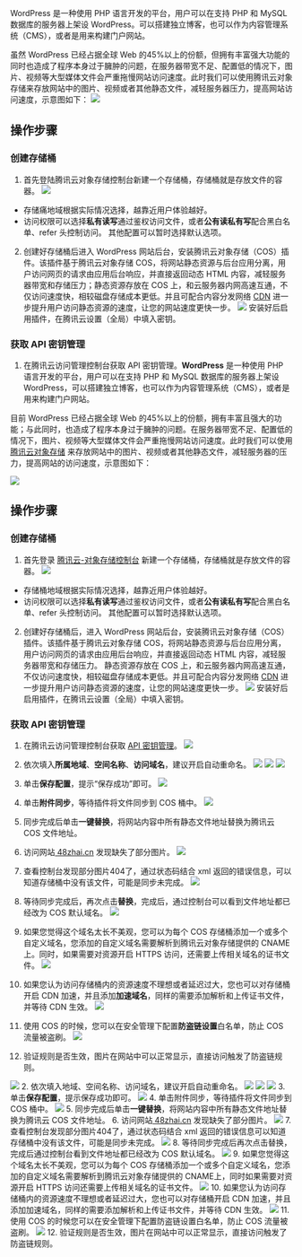 WordPress 是一种使用 PHP 语言开发的平台，用户可以在支持 PHP 和 MySQL 数据库的服务器上架设 WordPress。可以搭建独立博客，也可以作为内容管理系统（CMS），或者是用来构建门户网站。

虽然 WordPress 已经占据全球 Web 的45%以上的份额，但拥有丰富强大功能的同时也造成了程序本身过于臃肿的问题，在服务器带宽不足、配置低的情况下，图片、视频等大型媒体文件会严重拖慢网站访问速度。此时我们可以使用腾讯云对象存储来存放网站中的图片、视频或者其他静态文件，减轻服务器压力，提高网站访问速度，示意图如下：
![](https://qcloudimg.tencent-cloud.cn/raw/67c6850cad068b091609766ee70cdb14.png)
## 操作步骤
### 创建存储桶
1. 首先登陆腾讯云对象存储控制台新建一个存储桶，存储桶就是存放文件的容器。
![](https://qcloudimg.tencent-cloud.cn/raw/a0f0cc050a483d8a8d09526a66b1e720.jpeg)
 - 存储痛地域根据实际情况选择，越靠近用户体验越好。
 - 访问权限可以选择**私有读写**通过鉴权访问文件，或者**公有读私有写**配合黑白名单、refer 头控制访问。
其他配置可以暂时选择默认选项。

2. 创建好存储桶后进入 WordPress 网站后台，安装腾讯云对象存储（COS）插件。该插件基于腾讯云对象存储 COS，将网站静态资源与后台应用分离，用户访问网页的请求由应用后台响应，并直接返回动态 HTML 内容，减轻服务器带宽和存储压力；静态资源存放在 COS 上，和云服务器内网高速互通，不仅访问速度快，相较磁盘存储成本更低。并且可配合内容分发网络 [CDN](https://cloud.tencent.com/product/cdn?from=10680) 进一步提升用户访问静态资源的速度，让您的网站速度更快一步。
![](https://qcloudimg.tencent-cloud.cn/raw/27bbcdb2f8ddaf8f3b9943dc64175813.jpeg)
安装好后启用插件，在腾讯云设置（全局）中填入密钥。

### 获取 API 密钥管理
1. 在腾讯云访问管理控制台获取 API 密钥管理。**WordPress** 是一种使用 PHP 语言开发的平台，用户可以在支持 PHP 和 MySQL 数据库的服务器上架设 WordPress，可以搭建独立博客，也可以作为内容管理系统（CMS），或者是用来构建门户网站。

目前 WordPress 已经占据全球 Web 的45%以上的份额，拥有丰富且强大的功能；与此同时，也造成了程序本身过于臃肿的问题。在服务器带宽不足、配置低的情况下，图片、视频等大型媒体文件会严重拖慢网站访问速度。此时我们可以使用 [腾讯云对象存储](https://console.cloud.tencent.com/cos) 来存放网站中的图片、视频或者其他静态文件，减轻服务器的压力，提高网站的访问速度，示意图如下：

![](https://qcloudimg.tencent-cloud.cn/raw/67c6850cad068b091609766ee70cdb14.png)
## 操作步骤
### 创建存储桶
1. 首先登录 [腾讯云-对象存储控制台](https://console.cloud.tencent.com/cos/bucket) 新建一个存储桶，存储桶就是存放文件的容器。
<span id="Request"></span>
![](https://qcloudimg.tencent-cloud.cn/raw/133b5a93ec49951076a7779094ae399c.png)
 - 存储桶地域根据实际情况选择，越靠近用户体验越好。
 - 访问权限可以选择**私有读写**通过鉴权访问文件，或者**公有读私有写**配合黑白名单、refer 头控制访问。
其他配置可以暂时选择默认选项。

2. 创建好存储桶后，进入 WordPress 网站后台，安装腾讯云对象存储（COS）插件。该插件基于腾讯云对象存储 COS，将网站静态资源与后台应用分离，用户访问网页的请求由应用后台响应，并直接返回动态 HTML 内容，减轻服务器带宽和存储压力。
静态资源存放在 COS 上，和云服务器内网高速互通，不仅访问速度快，相较磁盘存储成本更低。并且可配合内容分发网络 [CDN](https://cloud.tencent.com/product/cdn?from=10680) 进一步提升用户访问静态资源的速度，让您的网站速度更快一步。
<span id="Request"></span>
![](https://qcloudimg.tencent-cloud.cn/raw/27bbcdb2f8ddaf8f3b9943dc64175813.jpeg)
<span id="Request"></span>
安装好后启用插件，在腾讯云设置（全局）中填入密钥。

### 获取 API 密钥管理
1. 在腾讯云访问管理控制台获取 [API 密钥管理](https://console.cloud.tencent.com/cam/capi)。
<span id="Request"></span>
![](https://qcloudimg.tencent-cloud.cn/raw/0b327756b85c6aee1cbefe44a583b5b7.png)

2. 依次填入**所属地域**、**空间名称**、**访问域名**，建议开启自动重命名。
<span id="Request"></span>
![](https://qcloudimg.tencent-cloud.cn/raw/b69ca4f0e6a082865bf2f9f4d5cf23e8.jpeg)
<span id="Request"></span>
![](https://qcloudimg.tencent-cloud.cn/raw/c83918fe0f38a4e31d71f67057ed43e7.jpeg)
<span id="Request"></span>
![](https://qcloudimg.tencent-cloud.cn/raw/25ee2c96c7d21de653914d4a381044bc.jpeg)

3. 单击**保存配置**，提示“保存成功”即可。
<span id="Request"></span>
![](https://qcloudimg.tencent-cloud.cn/raw/8c313f895ba06b6d9f26497d15eedae6.png)
4. 单击**附件同步**，等待插件将文件同步到 COS 桶中。
<span id="Request"></span>
![](https://qcloudimg.tencent-cloud.cn/raw/2f31a63eaeaf170a558f32f92cecec68.png)
5. 同步完成后单击**一键替换**，将网站内容中所有静态文件地址替换为腾讯云 COS 文件地址。
6. 访问网站[ 48zhai.cn](https://48zhai.cn/) 发现缺失了部分图片。
<span id="Request"></span>
![](https://qcloudimg.tencent-cloud.cn/raw/036f832151007f61973d9ef262fd799e.png)
7. 查看控制台发现部分图片404了，通过状态码结合 xml 返回的错误信息，可以知道存储桶中没有该文件，可能是同步未完成。
<span id="Request"></span>
![](https://qcloudimg.tencent-cloud.cn/raw/a7f47727e2cf0deb7938d9a8622e4de9.png)
8. 等待同步完成后，再次点击**替换**，完成后，通过控制台可以看到文件地址都已经改为 COS 默认域名。
<span id="Request"></span>
![](https://qcloudimg.tencent-cloud.cn/raw/140a634ecb5319d5b15676f3f1fee791.png)
9. 如果您觉得这个域名太长不美观，您可以为每个 COS 存储桶添加一个或多个自定义域名，您添加的自定义域名需要解析到腾讯云对象存储提供的 CNAME 上。同时，如果需要对资源开启 HTTPS 访问，还需要上传相关域名的证书文件。
<span id="Request"></span>
![](https://qcloudimg.tencent-cloud.cn/raw/4694358e382050810038bcb8686e882e.png)
10. 如果您认为访问存储桶内的资源速度不理想或者延迟过大，您也可以对存储桶开启 CDN 加速，并且添加**加速域名**，同样的需要添加解析和上传证书文件，并等待 CDN 生效。
<span id="Request"></span>
![](https://qcloudimg.tencent-cloud.cn/raw/b12efebddb1c253601f358caf9293074.png)
11. 使用 COS 的时候，您可以在安全管理下配置**防盗链设置**白名单，防止 COS 流量被盗刷。
<span id="Request"></span>
![](https://qcloudimg.tencent-cloud.cn/raw/219774d398ab0b8036c29c7941f483fc.png)
12. 验证规则是否生效，图片在网站中可以正常显示，直接访问触发了防盗链规则。

![](https://qcloudimg.tencent-cloud.cn/raw/0b327756b85c6aee1cbefe44a583b5b7.png)
2. 依次填入地域、空间名称、访问域名，建议开启自动重命名。
![](https://qcloudimg.tencent-cloud.cn/raw/b69ca4f0e6a082865bf2f9f4d5cf23e8.jpeg)
![](https://qcloudimg.tencent-cloud.cn/raw/c83918fe0f38a4e31d71f67057ed43e7.jpeg)
![](https://qcloudimg.tencent-cloud.cn/raw/25ee2c96c7d21de653914d4a381044bc.jpeg)
3. 单击**保存配置**，提示保存成功即可。
![](https://qcloudimg.tencent-cloud.cn/raw/8c313f895ba06b6d9f26497d15eedae6.png)
4. 单击附件同步，等待插件将文件同步到 COS 桶中。
![](https://qcloudimg.tencent-cloud.cn/raw/2f31a63eaeaf170a558f32f92cecec68.png)
5. 同步完成后单击**一键替换**，将网站内容中所有静态文件地址替换为腾讯云 COS 文件地址。
6. 访问网站[ 48zhai.cn](https://48zhai.cn/) 发现缺失了部分图片。
![](https://qcloudimg.tencent-cloud.cn/raw/036f832151007f61973d9ef262fd799e.png)
7. 查看控制台发现部分图片404了，通过状态码结合 xml 返回的错误信息可以知道存储桶中没有该文件，可能是同步未完成。
![](https://qcloudimg.tencent-cloud.cn/raw/a7f47727e2cf0deb7938d9a8622e4de9.png)
8. 等待同步完成后再次点击替换，完成后通过控制台看到文件地址都已经改为 COS 默认域名。
![](https://qcloudimg.tencent-cloud.cn/raw/140a634ecb5319d5b15676f3f1fee791.png)
9. 如果您觉得这个域名太长不美观，您可以为每个 COS 存储桶添加一个或多个自定义域名，您添加的自定义域名需要解析到腾讯云对象存储提供的 CNAME上，同时如果需要对资源开启 HTTPS 访问还需要上传相关域名的证书文件。
![](https://qcloudimg.tencent-cloud.cn/raw/4694358e382050810038bcb8686e882e.png)
10. 如果您认为访问存储桶内的资源速度不理想或者延迟过大，您也可以对存储桶开启 CDN 加速，并且添加加速域名，同样的需要添加解析和上传证书文件，并等待 CDN 生效。
![](https://qcloudimg.tencent-cloud.cn/raw/b12efebddb1c253601f358caf9293074.png)
11. 使用 COS 的时候您可以在安全管理下配置防盗链设置白名单，防止 COS 流量被盗刷。
![](https://qcloudimg.tencent-cloud.cn/raw/219774d398ab0b8036c29c7941f483fc.png)
12. 验证规则是否生效，图片在网站中可以正常显示，直接访问触发了防盗链规则。
